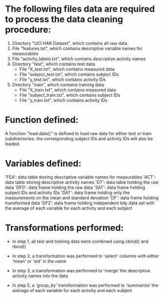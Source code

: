 The following files data are required to process the data cleaning procedure:
=============================================================================

1. Directory "UCI HAR Dataset", which contains all raw data
2. File "features.txt", which contains descriptive variable names for measurables
3. File "activity_labels.txt", which contains descriptive activity names
4. Directory "test", which contains test data
   * File "X_test.txt", which contains measured data
   * File "subject_test.txt", which contains subject IDs
   * File "y_test.txt", which contains activity IDs
5. Directory "train", which contains training data
   * File "X_train.txt", which contains measured data
   * File "subject_train.txt", which contains subject IDs
   * File "y_train.txt", which contains activity IDs



Function defined:
=================

A function "load.data()" is defined to load raw data for either test or train
subdirectories. the corresponding subject IDs and activity IDs will also be
loaded.



Variables defined:
==================

'FEA': data table storing descriptive variable names for measurables
'ACT': data table storing descriptive activity names
'DT':  data table holding the raw data
'DF0': data frame holding the raw data
'SAT': data frame holding subject IDs and activity IDs
'DAT': data frame holding only the measurements on the mean and standard deviation
'DF':  data frame holding transformed data
'DF2': data frame holding independent tidy data set with the average of each
       variable for each activity and each subject



Transformations performed:
==========================

* In step 1, all test and training data were combined using cbind() and rbind()

* In step 2, a transformation was performed to 'select' columns with either
  'mean' or 'std' in the name

* In step 3, a transformation was performed to 'merge' the descriptive activity
  names into the data

* In step 5, a 'group_by' transformation was performed to 'summarize' the
  average of each variable for each activity and each subject





